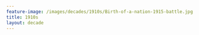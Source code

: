 ```yaml
---
feature-image: /images/decades/1910s/Birth-of-a-nation-1915-battle.jpg
title: 1910s
layout: decade
---
```

